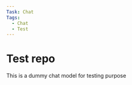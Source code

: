 ```yaml
---
Task: Chat
Tags:
  - Chat
  - Test
---
```


# Test repo
This is a dummy chat model for testing purpose
